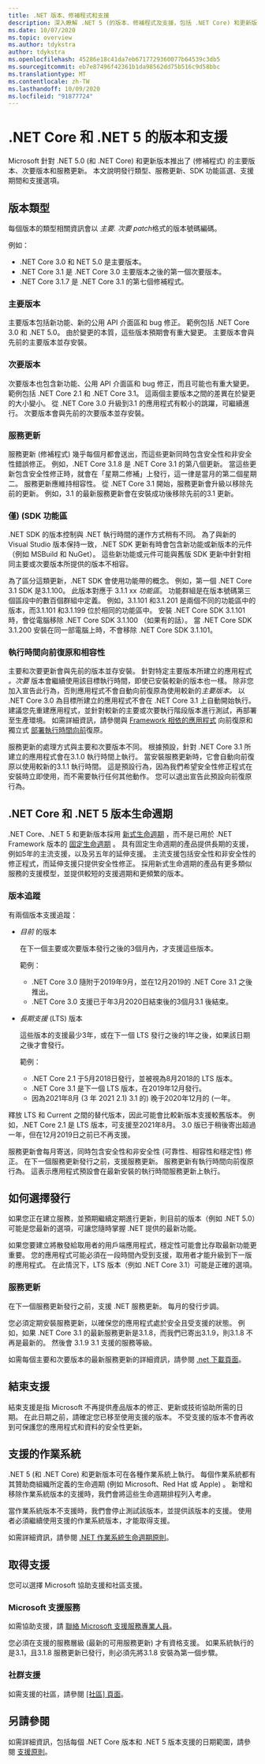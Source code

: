 ```yaml
---
title: .NET 版本、修補程式和支援
description: 深入瞭解 .NET 5 (的版本、修補程式及支援，包括 .NET Core) 和更新版本。
ms.date: 10/07/2020
ms.topic: overview
ms.author: tdykstra
author: tdykstra
ms.openlocfilehash: 45286e18c41da7eb6717729360077b64539c3db5
ms.sourcegitcommit: eb7e87496f42361b1da98562dd75b516c9d58bbc
ms.translationtype: MT
ms.contentlocale: zh-TW
ms.lasthandoff: 10/09/2020
ms.locfileid: "91877724"
---
```

# <a name="releases-and-support-for-net-core-and-net-5"></a>.NET Core 和 .NET 5 的版本和支援

Microsoft 針對 .NET 5.0 (和 .NET Core) 和更新版本推出了 (修補程式) 的主要版本、次要版本和服務更新。 本文說明發行類型、服務更新、SDK 功能區選、支援期間和支援選項。

## <a name="release-types"></a>版本類型

每個版本的類型相關資訊會以 *主要. 次要 patch*格式的版本號碼編碼。

例如：

* .NET Core 3.0 和 NET 5.0 是主要版本。
* .NET Core 3.1 是 .NET Core 3.0 主要版本之後的第一個次要版本。
* .NET Core 3.1.7 是 .NET Core 3.1 的第七個修補程式。

### <a name="major-releases"></a>主要版本

主要版本包括新功能、新的公用 API 介面區和 bug 修正。 範例包括 .NET Core 3.0 和 .NET 5.0。  由於變更的本質，這些版本預期會有重大變更。 主要版本會與先前的主要版本並存安裝。

### <a name="minor-releases"></a>次要版本

次要版本也包含新功能、公用 API 介面區和 bug 修正，而且可能也有重大變更。 範例包括 .NET Core 2.1 和 .NET Core 3.1。 這兩個主要版本之間的差異在於變更的大小變小。 從 .NET Core 3.0 升級到3.1 的應用程式有較小的跳躍，可繼續進行。 次要版本會與先前的次要版本並存安裝。

### <a name="servicing-updates"></a>服務更新

服務更新 (修補程式) 幾乎每個月都會送出，而這些更新同時包含安全性和非安全性錯誤修正。 例如，.NET Core 3.1.8 是 .NET Core 3.1 的第八個更新。 當這些更新包含安全性修正時，就會在「星期二修補」上發行，這一律是當月的第二個星期二。 服務更新應維持相容性。 從 .NET Core 3.1 開始，服務更新會升級以移除先前的更新。 例如，3.1 的最新服務更新會在安裝成功後移除先前的3.1 更新。

### <a name="feature-bands-sdk-only"></a>僅)  (SDK 功能區

.NET SDK 的版本控制與 .NET 執行時間的運作方式稍有不同。 為了與新的 Visual Studio 版本保持一致，.NET SDK 更新有時會包含新功能或新版本的元件（例如 MSBuild 和 NuGet）。 這些新功能或元件可能與舊版 SDK 更新中針對相同主要或次要版本所提供的版本不相容。

為了區分這類更新，.NET SDK 會使用功能帶的概念。 例如，第一個 .NET Core 3.1 SDK 是3.1.100。 此版本對應于 3.1.1 xx  *功能區*。 功能群組是在版本號碼第三個區段中的數百個群組中定義。 例如，3.1.101 和3.1.201 是兩個不同的功能區中的版本，而3.1.101 和3.1.199 位於相同的功能區中。 安裝 .NET Core SDK 3.1.101 時，會從電腦移除 .NET Core SDK 3.1.100 （如果有的話）。 當 .NET Core SDK 3.1.200 安裝在同一部電腦上時，不會移除 .NET Core SDK 3.1.101。

### <a name="runtime-roll-forward-and-compatibility"></a>執行時間向前復原和相容性

主要和次要更新會與先前的版本並存安裝。 針對特定主要版本所建立的應用程式 *。次要* 版本會繼續使用該目標執行時間，即使已安裝較新的版本也一樣。 除非您加入宣告此行為，否則應用程式不會自動向前復原為使用較新的*主要版本。* 以 .NET Core 3.0 為目標所建立的應用程式不會在 .NET Core 3.1 上自動開始執行。 建議您先重建應用程式，並針對較新的主要或次要執行階段版本進行測試，再部署至生產環境。 如需詳細資訊，請參閱與 [Framework 相依的應用程式](versions/selection.md#framework-dependent-apps-roll-forward) 向前復原和獨立式 [部署執行時間向前](deploying/runtime-patch-selection.md)復原。

服務更新的處理方式與主要和次要版本不同。 根據預設，針對 .NET Core 3.1 所建立的應用程式會在3.1.0 執行時間上執行。 當安裝服務更新時，它會自動向前復原以使用較新的3.1.1 執行時間。 這是預設行為，因為我們希望安全性修正程式在安裝時立即使用，而不需要執行任何其他動作。 您可以退出宣告此預設向前復原行為。

## <a name="net-core-and-net-5-version-lifecycles"></a>.NET Core 和 .NET 5 版本生命週期

.NET Core、.NET 5 和更新版本採用 [新式生命週期](/lifecycle/policies/modern) ，而不是已用於 .NET Framework 版本的 [固定生命週期](/lifecycle/policies/fixed) 。 具有固定生命週期的產品提供長期的支援，例如5年的主流支援，以及另五年的延伸支援。 主流支援包括安全性和非安全性的修正程式，而延伸支援只提供安全性修正。 採用新式生命週期的產品有更多類似服務的支援模型，並提供較短的支援週期和更頻繁的版本。

### <a name="release-tracks"></a>版本追蹤

有兩個版本支援追蹤：

* *目前* 的版本

  在下一個主要或次要版本發行之後的3個月內，才支援這些版本。

  範例：

  * .NET Core 3.0 隨附于2019年9月，並在12月2019的 .NET Core 3.1 之後推出。
  * .NET Core 3.0 支援已于年3月2020日結束後的3個月3.1 後結束。

* *長期支援* (LTS) 版本

  這些版本的支援最少3年，或在下一個 LTS 發行之後的1年之後，如果該日期之後才會發行。

  範例：

  * .NET Core 2.1 于5月2018日發行，並被視為8月2018的 LTS 版本。
  * .NET Core 3.1 是下一個 LTS 版本，在2019年12月發行。
  * 因為2021年8月 (3 年 2021 2.1) 3.1 的) 晚于2020年12月的 (一年。

釋放 LTS 和 Current 之間的替代版本，因此可能會比較新版本支援較舊版本。 例如，.NET Core 2.1 是 LTS 版本，可支援至2021年8月。 3.0 版已于稍後寄出超過一年，但在12月2019日之前已不再支援。

服務更新會每月寄送，同時包含安全性和非安全性 (可靠性、相容性和穩定性) 修正。 在下一個服務更新發行之前，支援服務更新。 服務更新有執行時間向前復原行為。 這表示應用程式預設會在最新安裝的執行時間服務更新上執行。

## <a name="how-to-choose-a-release"></a>如何選擇發行

如果您正在建立服務，並預期繼續定期進行更新，則目前的版本（例如 .NET 5.0）可能是您最新的選項，可讓您隨時掌握 .NET 提供的最新功能。

如果您要建立將散發給取用者的用戶端應用程式，穩定性可能會比存取最新功能更重要。 您的應用程式可能必須在一段時間內受到支援，取用者才能升級到下一版的應用程式。 在此情況下，LTS 版本（例如 .NET Core 3.1）可能是正確的選項。

### <a name="servicing-updates"></a>服務更新

在下一個服務更新發行之前，支援 .NET 服務更新。 每月的發行步調。

您必須定期安裝服務更新，以確保您的應用程式處於安全且受支援的狀態。 例如，如果 .NET Core 3.1 的最新服務更新是3.1.8，而我們已寄出3.1.9，則3.1.8 不再是最新的。 然後會 3.1.9 3.1 支援的服務等級。

如需每個主要和次要版本的最新服務更新的詳細資訊，請參閱 [.net 下載頁面](https://dotnet.microsoft.com/download/dotnet-core)。

## <a name="end-of-support"></a>結束支援

結束支援是指 Microsoft 不再提供產品版本的修正、更新或技術協助所需的日期。 在此日期之前，請確定您已移至使用支援的版本。 不受支援的版本不會再收到可保護您的應用程式和資料的安全性更新。

## <a name="supported-operating-systems"></a>支援的作業系統

.NET 5 (和 .NET Core) 和更新版本可在各種作業系統上執行。 每個作業系統都有其贊助商組織所定義的生命週期 (例如 Microsoft、Red Hat 或 Apple) 。 新增和移除作業系統版本的支援時，我們會將這些生命週期排程列入考慮。

當作業系統版本不支援時，我們會停止測試該版本，並提供該版本的支援。 使用者必須繼續使用支援的作業系統版本，才能取得支援。

如需詳細資訊，請參閱 [.NET 作業系統生命週期原則](https://github.com/dotnet/core/blob/master/os-lifecycle-policy.md)。

## <a name="get-support"></a>取得支援

您可以選擇 Microsoft 協助支援和社區支援。

### <a name="microsoft-support"></a>Microsoft 支援服務

如需協助支援，請 [聯絡 Microsoft 支援服務專業人員](https://support.microsoft.com/supportforbusiness/productselection/?sapid=4fd4947b-15ea-ce01-080f-97f2ca3c76e8)。

您必須在支援的服務層級 (最新的可用服務更新) 才有資格支援。 如果系統執行的是3.1，且3.1.8 服務更新已發行，則必須先將3.1.8 安裝為第一個步驟。

### <a name="community-support"></a>社群支援

如需支援的社區，請參閱 [ [社區] 頁面](https://dotnet.microsoft.com/platform/community)。

## <a name="see-also"></a>另請參閱

如需詳細資訊，包括每個 .NET Core 版本和 .NET 5 版本支援的日期範圍，請參閱 [支援原則](https://dotnet.microsoft.com/platform/support/policy/dotnet-core)。

